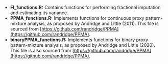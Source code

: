 - **FI_functions.R:** Contains functions for performing fractional imputation and estimating its variance.  
- **PPMA_functions.R:** Implements functions for continuous proxy pattern-mixture analysis, as proposed by Andridge and Little (2011). This file is sourced from [https://github.com/randridge/PPMA](https://github.com/randridge/PPMA).  
- **binaryPPMA_functions.R:** Implements functions for binary proxy pattern-mixture analysis, as proposed by Andridge and Little (2020). This file is also sourced from [https://github.com/randridge/PPMA](https://github.com/randridge/PPMA).  
